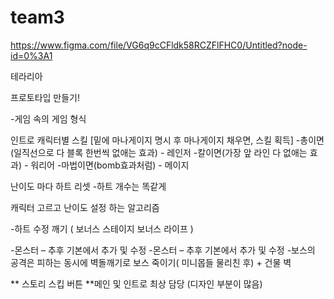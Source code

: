 # team3


https://www.figma.com/file/VG6q9cCFldk58RCZFlFHC0/Untitled?node-id=0%3A1

테라리아

프로토타입 만들기!
 
-게임 속의 게임 형식

인트로
캐릭터별 스킬 [밑에 마나게이지 명시 후 마나게이지 채우면, 스킬 획득]
-총이면(일직선으로 다 블록 한번씩 없애는 효과) - 레인저 
-칼이면(가장 앞 라인 다 없애는 효과) - 워리어
-마법이면(bomb효과처럼) - 메이지

난이도 마다 하트 리셋
-하트 개수는 똑같게

캐릭터 고르고 난이도 설정 하는 알고리즘

-하트 수정 깨기 ( 보너스 스테이지 보너스 라이프 )

-몬스터 – 추후 기본에서 추가 및 수정
-몬스터 – 추후 기본에서 추가 및 수정
-보스의 공격은 피하는 동시에 벽돌깨기로 보스 죽이기( 미니몹들 물리친 후) + 건물 벽 

** 스토리 스킵 버튼
**메인 및 인트로 최상 담당 (디자인 부분이 많음)
